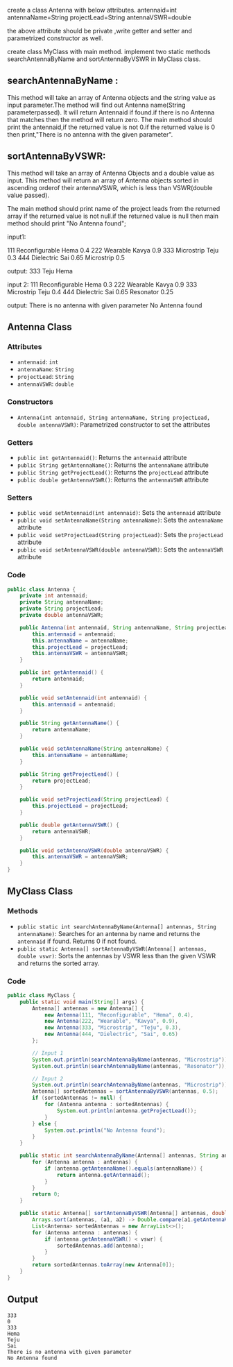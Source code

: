 create a class Antenna with below attributes.
antennaid=int
antennaName=String
projectLead=String
antennaVSWR=double

the above attribute should be private ,write getter and setter and parametrized constructor as well.

create class MyClass with main method.
implement two static methods searchAntennaByName and sortAntennaByVSWR in MyClass class.


searchAntennaByName :
---------------------------------------
This method will take an array of Antenna objects and the string value as input parameter.The method will find out Antenna name(String parameterpassed).
It will return Antennaid if found.if there is no Antenna that matches then the method will return zero.
The main method should print the antennaid,if the returned value is not 0.if the returned value is 0 then print,"There is no antenna with the given parameter".


sortAntennaByVSWR:
--------------------------------------
This method will take an array of Antenna Objects and a double value as input.
This method will return an array of Antenna objects sorted in ascending orderof their antennaVSWR, which is less than VSWR(double value passed).       

The main method should print name of the project leads from the returned array if the returned value is not null.if the returned value is null then main method 
should print "No Antenna found";


input1:

111
Reconfigurable
Hema
0.4
222
Wearable
Kavya
0.9
333
Microstrip
Teju
0.3
444
Dielectric
Sai
0.65
Microstrip
0.5

output:
333
Teju
Hema


input 2:
111
Reconfigurable
Hema
0.3
222
Wearable
Kavya
0.9
333
Microstrip
Teju
0.4
444
Dielectric
Sai
0.65
Resonator
0.25

output:
There is no antenna with given parameter
No Antenna found


## Antenna Class
### Attributes
* `antennaid`: `int`
* `antennaName`: `String`
* `projectLead`: `String`
* `antennaVSWR`: `double`

### Constructors
* `Antenna(int antennaid, String antennaName, String projectLead, double antennaVSWR)`: Parametrized constructor to set the attributes

### Getters
* `public int getAntennaid()`: Returns the `antennaid` attribute
* `public String getAntennaName()`: Returns the `antennaName` attribute
* `public String getProjectLead()`: Returns the `projectLead` attribute
* `public double getAntennaVSWR()`: Returns the `antennaVSWR` attribute

### Setters
* `public void setAntennaid(int antennaid)`: Sets the `antennaid` attribute
* `public void setAntennaName(String antennaName)`: Sets the `antennaName` attribute
* `public void setProjectLead(String projectLead)`: Sets the `projectLead` attribute
* `public void setAntennaVSWR(double antennaVSWR)`: Sets the `antennaVSWR` attribute

### Code
```java
public class Antenna {
    private int antennaid;
    private String antennaName;
    private String projectLead;
    private double antennaVSWR;

    public Antenna(int antennaid, String antennaName, String projectLead, double antennaVSWR) {
        this.antennaid = antennaid;
        this.antennaName = antennaName;
        this.projectLead = projectLead;
        this.antennaVSWR = antennaVSWR;
    }

    public int getAntennaid() {
        return antennaid;
    }

    public void setAntennaid(int antennaid) {
        this.antennaid = antennaid;
    }

    public String getAntennaName() {
        return antennaName;
    }

    public void setAntennaName(String antennaName) {
        this.antennaName = antennaName;
    }

    public String getProjectLead() {
        return projectLead;
    }

    public void setProjectLead(String projectLead) {
        this.projectLead = projectLead;
    }

    public double getAntennaVSWR() {
        return antennaVSWR;
    }

    public void setAntennaVSWR(double antennaVSWR) {
        this.antennaVSWR = antennaVSWR;
    }
}
```

## MyClass Class
### Methods
* `public static int searchAntennaByName(Antenna[] antennas, String antennaName)`: Searches for an antenna by name and returns the `antennaid` if found. Returns 0 if not found.
* `public static Antenna[] sortAntennaByVSWR(Antenna[] antennas, double vswr)`: Sorts the antennas by VSWR less than the given VSWR and returns the sorted array.

### Code
```java
public class MyClass {
    public static void main(String[] args) {
        Antenna[] antennas = new Antenna[] {
            new Antenna(111, "Reconfigurable", "Hema", 0.4),
            new Antenna(222, "Wearable", "Kavya", 0.9),
            new Antenna(333, "Microstrip", "Teju", 0.3),
            new Antenna(444, "Dielectric", "Sai", 0.65)
        };

        // Input 1
        System.out.println(searchAntennaByName(antennas, "Microstrip")); // Output: 333
        System.out.println(searchAntennaByName(antennas, "Resonator")); // Output: 0

        // Input 2
        System.out.println(searchAntennaByName(antennas, "Microstrip")); // Output: 333
        Antenna[] sortedAntennas = sortAntennaByVSWR(antennas, 0.5);
        if (sortedAntennas != null) {
            for (Antenna antenna : sortedAntennas) {
                System.out.println(antenna.getProjectLead());
            }
        } else {
            System.out.println("No Antenna found");
        }
    }

    public static int searchAntennaByName(Antenna[] antennas, String antennaName) {
        for (Antenna antenna : antennas) {
            if (antenna.getAntennaName().equals(antennaName)) {
                return antenna.getAntennaid();
            }
        }
        return 0;
    }

    public static Antenna[] sortAntennaByVSWR(Antenna[] antennas, double vswr) {
        Arrays.sort(antennas, (a1, a2) -> Double.compare(a1.getAntennaVSWR(), a2.getAntennaVSWR()));
        List<Antenna> sortedAntennas = new ArrayList<>();
        for (Antenna antenna : antennas) {
            if (antenna.getAntennaVSWR() < vswr) {
                sortedAntennas.add(antenna);
            }
        }
        return sortedAntennas.toArray(new Antenna[0]);
    }
}
```

## Output
```
333
0
333
Hema
Teju
Sai
There is no antenna with given parameter
No Antenna found
```